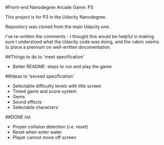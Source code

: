 #Front-end Nanodegree Arcade Game: P3

This project is for P3 in the Udacity Nanodegree. 

Repository was cloned from the main Udacity one. 

I've re-written the comments - I thought this would be helpful in making sure I understood what the Udacity code was doing, and the rubric seems to place a premium on well-written documentation. 

##Things to do to 'meet specification'

* Better README: steps to run and play the game

##Ideas to 'exceed specification'

* Selectable difficulty levels with title screen
* Timed game and score system
* Gems
* Sound effects
* Selectable characters

##DONE list

* Proper collision detection (i.e. reset)
* Reset when enter water
* Player cannot move off screen